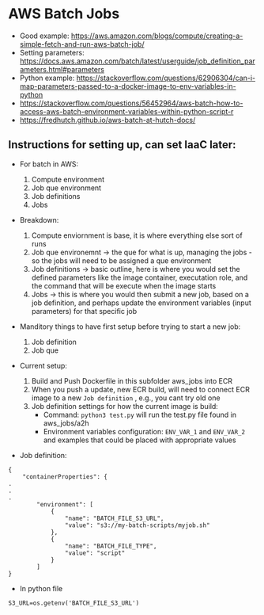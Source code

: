 # AWS Batch Jobs 
- Good example: https://aws.amazon.com/blogs/compute/creating-a-simple-fetch-and-run-aws-batch-job/ 
- Setting parameters: https://docs.aws.amazon.com/batch/latest/userguide/job_definition_parameters.html#parameters 
- Python example: https://stackoverflow.com/questions/62906304/can-i-map-parameters-passed-to-a-docker-image-to-env-variables-in-python 
- https://stackoverflow.com/questions/56452964/aws-batch-how-to-access-aws-batch-environment-variables-within-python-script-r 
- https://fredhutch.github.io/aws-batch-at-hutch-docs/



## Instructions for setting up, can set IaaC later: 
- For batch in AWS: 
    1. Compute environment 
    2. Job que environment 
    3. Job definitions 
    4. Jobs 

- Breakdown: 
    1. Compute enviornment is base, it is where everything else sort of runs 
    2. Job que environemnt -> the que for what is up, managing the jobs - so the jobs will need to be assigned a que environment 
    3. Job definitions -> basic outline, here is where you would set the defined parameters like the image container, executation role, and the command that will be execute when the image starts 
    4. Jobs -> this is where you would then submit a new job, based on a job definition, and perhaps update the environment variables (input parameters) for that specific job

- Manditory things to have first setup before trying to start a new job: 
    1. Job definition 
    2. Job que 

- Current setup: 
    1. Build and Push Dockerfile in this subfolder aws_jobs into ECR 
    2. When you push a update, new ECR build, will need to connect ECR image to a new `Job definition` , e.g., you cant try old one 
    3. Job definition settings for how the current image is build: 
        - Command: `python3 test.py` will run the test.py file found in aws_jobs/a2h 
        - Environment variables configuration: `ENV_VAR_1` and `ENV_VAR_2` and examples that could be placed with appropriate values


- Job definition: 
```
{
    "containerProperties": {
.
.
.
        "environment": [
            {
                "name": "BATCH_FILE_S3_URL",
                "value": "s3://my-batch-scripts/myjob.sh"
            },
            {
                "name": "BATCH_FILE_TYPE",
                "value": "script"
            }
        ]
}
```
- In python file
```
S3_URL=os.getenv('BATCH_FILE_S3_URL')
```